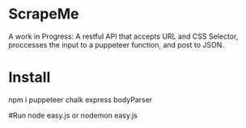 # ScrapeMe
A work in Progress: 
A restful API that accepts URL and CSS Selector, proccesses the input to a puppeteer function, and post to JSON.

# Install
npm i puppeteer chalk express bodyParser
 
 #Run
 node easy.js or nodemon easy.js
